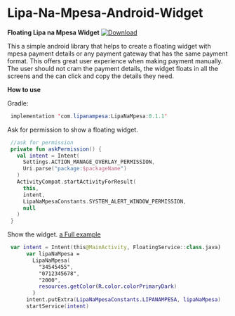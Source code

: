 # Lipa-Na-Mpesa-Android-Widget
**Floating Lipa na Mpesa Widget**
[ ![Download](https://api.bintray.com/packages/skyways/LipaNaMpesa/LipaNaMpesa/images/download.svg?version=0.1.1) ](https://bintray.com/skyways/LipaNaMpesa/LipaNaMpesa/0.1.0/link)

This a simple android library that helps to create a floating widget with mpesa payment details or any payment gateway that has the same payment format.
This offers great user experience when making payment manually. The user should not cram the payment details, the widget floats in all the screens and the can click and copy the details they need.

**How to use**

Gradle: 
```java
 implementation 'com.lipanampesa:LipaNaMpesa:0.1.1'
 ```
 Ask for permission to show a floating widget.
 
 ```kotlin
  //ask for permission
  private fun askPermission() {
    val intent = Intent(
      Settings.ACTION_MANAGE_OVERLAY_PERMISSION,
      Uri.parse("package:$packageName")
    )
    ActivityCompat.startActivityForResult(
      this,
      intent,
      LipaNaMpesaConstants.SYSTEM_ALERT_WINDOW_PERMISSION,
      null
    )
  }
  ```
  Show the widget.
    [a Full example](https://github.com/skyways/Lipa-Na-Mpesa-Android-Widget/blob/master/app/src/main/java/com/template/lipanampesa/MainActivity.kt)
       
        
  ```kotlin
   var intent = Intent(this@MainActivity, FloatingService::class.java)
        var lipaNaMpesa =
          LipaNaMpesa(
            "34545455",
            "0712345678",
            "2000",
            resources.getColor(R.color.colorPrimaryDark)
          )
        intent.putExtra(LipaNaMpesaConstants.LIPANAMPESA, lipaNaMpesa)
        startService(intent)
   ```
  
        
        
        
        
